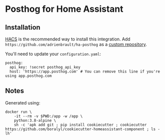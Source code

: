 # Posthog for Home Assistant

## Installation

[HACS](https://hacs.xyz) is the recommended way to install this integration.
Add `https://github.com/adrienbrault/ha-posthog` as a [custom repository](https://hacs.xyz/docs/faq/custom_repositories/).

You'll need to update your `configuration.yaml`:
```
posthog:
  api_key: !secret posthog_api_key
  host: 'https://app.posthog.com' # You can remove this line if you're using app.posthog.com
```

## Notes

Generated using:

```
docker run \
    -it --rm -v $PWD:/app -w /app \
    python:3.8-alpine \
    sh -c 'apk add git ; pip install cookiecutter ; cookiecutter https://github.com/boralyl/cookiecutter-homeassistant-component ; ls -lh'
```

